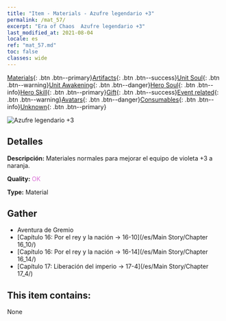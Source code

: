 ```yaml
---
title: "Item - Materials - Azufre legendario +3"
permalink: /mat_57/
excerpt: "Era of Chaos  Azufre legendario +3"
last_modified_at: 2021-08-04
locale: es
ref: "mat_57.md"
toc: false
classes: wide
---
```

 [Materials](/ItemsES/){: .btn .btn--primary}[Artifacts](/ItemsES/Artifacts/){: .btn .btn--success}[Unit Soul](/ItemsES/UnitSoul/){: .btn .btn--warning}[Unit Awakening](/ItemsES/UnitAwakening/){: .btn .btn--danger}[Hero Soul](/ItemsES/HeroSoul/){: .btn .btn--info}[Hero Skill](/ItemsES/HeroSkill/){: .btn .btn--primary}[Gift](/ItemsES/Gift/){: .btn .btn--success}[Event related](/ItemsES/Events/){: .btn .btn--warning}[Avatars](/ItemsES/Avatars/){: .btn .btn--danger}[Consumables](/ItemsES/Consumables/){: .btn .btn--info}[Unknown](/ItemsES/Unknown/){: .btn .btn--primary}

 ![Azufre legendario +3](/images/t/i_cailiao_liuhuang2.png)

## Detalles
 **Descripción:** Materiales normales para mejorar el equipo de violeta +3 a naranja.

 **Quality:** <span style="color: #DA70D6">OK</span>

 **Type:** Material

## Gather

*    Aventura de Gremio 
*    [Capítulo 16: Por el rey y la nación -> 16-10](/es/Main Story/Chapter 16_10/) 
*    [Capítulo 16: Por el rey y la nación -> 16-14](/es/Main Story/Chapter 16_14/) 
*    [Capítulo 17: Liberación del imperio -> 17-4](/es/Main Story/Chapter 17_4/) 

## This item contains:

  None

